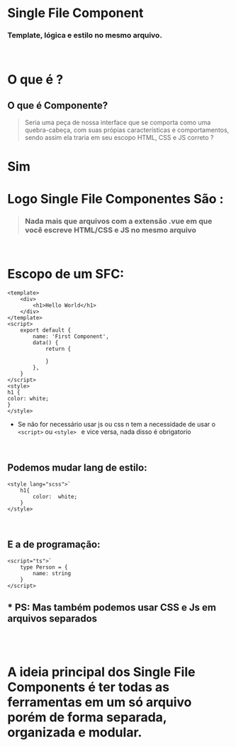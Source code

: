 # Single File Component
### Template, lógica e estilo no mesmo arquivo.

<br>

# O que é ?
## O que é Componente?
>Seria uma peça de nossa interface que se comporta como uma quebra-cabeça, com suas própias características e comportamentos, sendo assim ela traria em seu escopo HTML, CSS e JS correto ?
# Sim

# Logo Single File Componentes São :
>### Nada mais que arquivos com a extensão .vue em que você escreve HTML/CSS e JS no mesmo arquivo 
<br>

# Escopo de um SFC:
```
<template>
    <div>
        <h1>Hello World</h1>
    </div>
</template>
<script>
    export default {
        name: 'First Component',
        data() {
            return {

            }
        },
    }
</script>
<style>
h1 {
color: white;
}
</style>
```

- Se não for necessário usar js ou css n tem a necessidade de usar o `<script>` ou `<style> ` e vice versa, nada disso é obrigatorio

<br>

## Podemos mudar lang de estilo:
```
<style lang="scss">`
    h1{
        color:  white;
    }
</style>
````

<br>

## E a de programação:
```
<script="ts">`
    type Person = {
        name: string
    }
</script>
````
## * PS: Mas também podemos usar CSS e Js em arquivos separados

<br> 
<br>

# A ideia principal dos Single File Components é ter todas as ferramentas em um só arquivo porém de forma separada, organizada e modular.
